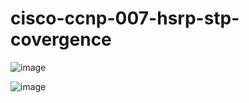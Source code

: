 # cisco-ccnp-007-hsrp-stp-covergence

![image](https://user-images.githubusercontent.com/59838627/162577760-3667dec2-ffe8-4d45-9603-7f033e59c18a.png)

![image](https://user-images.githubusercontent.com/59838627/162577764-3a1af9b5-065b-4e76-b7db-7b02022fa77c.png)
